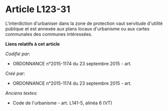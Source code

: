 # Article L123-31

L'interdiction d'urbaniser dans la zone de protection vaut servitude d'utilité publique et est annexée aux plans locaux
d'urbanisme ou aux cartes communales des communes intéressées.

**Liens relatifs à cet article**

_Codifié par_:

  - ORDONNANCE n°2015-1174 du 23 septembre 2015 - art.

_Créé par_:

  - ORDONNANCE n°2015-1174 du 23 septembre 2015 - art.

_Anciens textes_:

  - Code de l'urbanisme - art. L141-5, alinéa 6 (VT)
